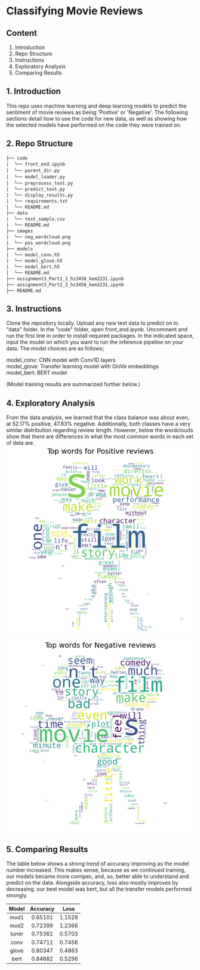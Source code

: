 # Classifying Movie Reviews

## Content
1. Introduction
2. Repo Structure
3. Instructions
4. Exploratory Analysis
5. Comparing Results

## 1. Introduction
This repo uses machine learning and deep learning models to predict the sentiment of movie reviews as being 'Postive' or 'Negative'. The following sections detail how to use the code for new data, as well as showing how the selected models have performed on the code they were trained on.

## 2. Repo Structure
```text
├── code
|  └── front_end.ipynb
|  └── parent_dir.py　　
|  └── model_loader.py　　　
|  └── preprocess_text.py　　　　
|  └── predict_text.py
|  └── display_results.py
|  └── requirements.txt
|  └── README.md
├── data
|  └── test_sample.csv
|  └── README.md
├── images
|  └── neg_wordcloud.png
|  └── pos_wordcloud.png
├── models
|  └── model_conv.h5
|  └── model_glove.h5
|  └── model_bert.h5
|  └── README.md
├── assignment3_Part1_3_hs3458_kem2231.ipynb
├── assignment3_Part2_3_hs3458_kem2231.ipynb
├── README.md
```
## 3. Instructions

Clone the repository locally. Upload any new text data to predict on to "data" folder. In the "code" folder, open front_end.ipynb. Uncomment and run the first line in order to install required packages. In the indicated space, input the model on which you want to run the inference pipeline on your data. The model choices are as follows;

model_conv: CNN model with Conv1D layers   
model_glove: Transfer learning model with GloVe embeddings   
model_bert: BERT model   

(Model training results are summarized further below.)

## 4. Exploratory Analysis
From the data analysis, we learned that the class balance was about even, at 52.17% positive, 47.83% negative. Additionally, both classes have a very similar distribution regarding review length. However, below the wordclouds show that there are differences in what the most common words in each set of data are.
![Positive](./images/pos_wordcloud.png)
![Negative](./images/neg_wordcloud.png)

## 5. Comparing Results
The table below shows a strong trend of accuracy improving as the model number increased. This makes sense, because as we continued training, our models became more comlpex, and, so, better able to understand and predict on the data. Alongside accuracy, loss also mostly improves by decreasing. our best model was bert, but all the transfer models performed strongly.

|Model | Accuracy  |  Loss|
|:-:|:-:|:-:|
|mod1 |  0.65101 | 1.1529|
|mod2 |  0.72399 | 1.2366|
|tuner |  0.75361 | 0.5703|
|conv  | 0.74711 | 0.7456|
|glove |  0.80347 | 0.4863|
|bert |  0.84682 | 0.5296|
